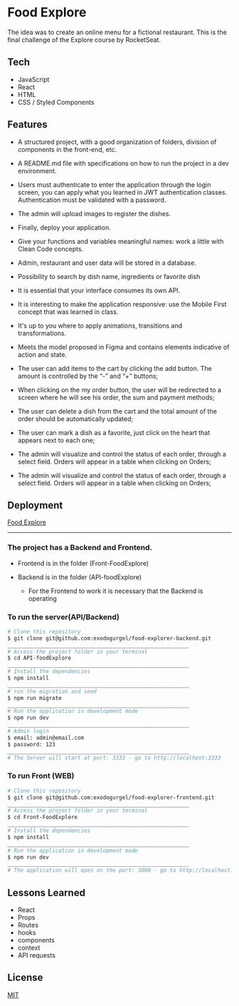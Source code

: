 
# Food Explore

The idea was to create an online menu for a fictional restaurant. This is the final challenge of the Explore course by RocketSeat.

## Tech 

- JavaScript
- React
- HTML
- CSS / Styled Components







## Features


- A structured project, with a good organization of folders, division of components in the front-end, etc.

- A README.md file with specifications on how to run the project in a dev environment.

- Users must authenticate to enter the application through the login screen, you can apply what you learned in JWT authentication classes. Authentication must be validated with a password.

- The admin will upload images to register the dishes.

- Finally, deploy your application.

- Give your functions and variables meaningful names: work a little with Clean Code concepts.

- Admin, restaurant and user data will be stored in a database.

- Possibility to search by dish name, ingredients or favorite dish

- It is essential that your interface consumes its own API.

- It is interesting to make the application responsive: use the Mobile First concept that was learned in class.

- It's up to you where to apply animations, transitions and transformations.

- Meets the model proposed in Figma and contains elements indicative of action and state.

- The user can add items to the cart by clicking the add button. The amount is controlled by the “-” and “+” buttons;

- When clicking on the my order button, the user will be redirected to a screen where he will see his order, the sum and payment methods;

- The user can delete a dish from the cart and the total amount of the order should be automatically updated;

- The user can mark a dish as a favorite, just click on the heart that appears next to each one;

- The admin will visualize and control the status of each order, through a select field. Orders will appear in a table when clicking on Orders;

- The admin will visualize and control the status of each order, through a select field. Orders will appear in a table when clicking on Orders;

## Deployment

[Food Explore](rocketfooodexplore.netlify.app)

---

### The project has a Backend and Frontend.

- Frontend is in the folder (Front-FoodExplore)
- Backend is in the folder (API-foodExplore)

   - For the Frontend to work it is necessary that the Backend is operating

 ### To run the server(API/Backend)

```bash
# Clone this repository
$ git clone git@github.com:exodogurgel/food-explorer-backend.git
_________________________________________________________
# Access the project folder in your terminal
$ cd API-foodExplore 
_________________________________________________________
# Install the dependencies
$ npm install
_________________________________________________________
# run the migration and seed
$ npm run migrate
_________________________________________________________
# Run the application in development mode
$ npm run dev
_________________________________________________________
# Admin login
$ email: admin@email.com
$ password: 123
_________________________________________________________
# The Server will start at port: 3333 - go to http://localhost:3333
```

 ### To run Front (WEB)

```bash
# Clone this repository
$ git clone git@github.com:exodogurgel/food-explorer-frontend.git
_________________________________________________________
# Access the project folder in your terminal
$ cd Front-FoodExplore
_________________________________________________________
# Install the dependencies
$ npm install
_________________________________________________________
# Run the application in development mode
$ npm run dev
_________________________________________________________
# The application will open on the port: 3000 - go to http://localhost:3000
```


## Lessons Learned

- React
- Props
- Routes
- hooks
- components
- context
- API requests
## License

[MIT](https://choosealicense.com/licenses/mit/)


